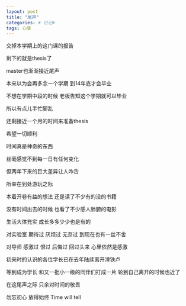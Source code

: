 ```yaml
---
layout: post
title: "尾声"
categories: # 日记#
tags: 心情
---
```


交掉本学期上的这门课的报告

剩下的就是thesis了
<!--more-->

master也渐渐接近尾声

本来以为会再多念一个学期 到14年底才会毕业

不想在学期中段的时候 老板告知这个学期就可以毕业

所以有点儿手忙脚乱

还剩接近一个月的时间来准备thesis

希望一切顺利

时间真是神奇的东西

丝毫感觉不到每一日有任何变化

但两年下来的巨大差异让人咋舌

所幸在到处游玩之际

本着开卷有益的想法 还是读了不少有的没的书籍

没有时间出去的时候 也看了不少感人肺腑的电影

生活大体充实 成长多多少少也是有的

对实验室 期待过 厌烦过 无奈过 到现在也有一丝不舍

对导师 感激过 恨过 后悔过 回过头来 心里依然是感激

初来时的认识的各位学长已在去年陆续离开滑铁卢

等到成为学长 和又一批小一级的同伴们打成一片 轮到自己离开的时候也近了

在这尾声之际 只余对时间的敬畏

勿忘初心 放得始终 Time will tell
